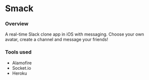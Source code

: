 # Smack

### Overview
A real-time Slack clone app in iOS with messaging. Choose your own avatar, create a channel and message your friends!  

### Tools used
- Alamofire
- Socket.io
- Heroku
